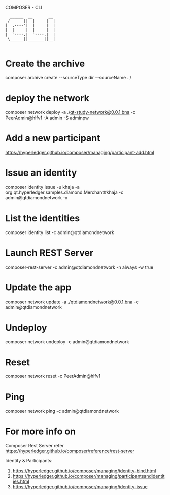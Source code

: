 COMPOSER - CLI

```
  ______  __       __  
 /      ||  |     |  | 
|  ,----'|  |     |  | 
|  |     |  |     |  | 
|  `----.|  `----.|  | 
 \______||_______||__| 
                       
```
# Create the archive
composer archive create  --sourceType dir --sourceName ../

# deploy the network
composer network deploy -a ./qt-study-network@0.0.1.bna -c PeerAdmin@hlfv1 -A admin -S adminpw


# Add a new participant
https://hyperledger.github.io/composer/managing/participant-add.html

# Issue an identity
composer identity issue -u khaja -a org.qt.hyperledger.samples.diamond.Merchant#khaja -c admin@qtdiamondnetwork -x

# List the identities
composer identity list -c admin@qtdiamondnetwork


# Launch REST Server
composer-rest-server -c admin@qtdiamondnetwork -n always -w true

# Update the app
composer network update -a ./qtdiamondnetwork@0.0.1.bna -c admin@qtdiamondnetwork

# Undeploy
composer network undeploy  -c admin@qtdiamondnetwork 



# Reset
composer network reset -c PeerAdmin@hlfv1

# Ping 
composer network ping -c admin@qtdiamondnetwork


# For more info on 
Composer Rest Server refer https://hyperledger.github.io/composer/reference/rest-server

Identity & Participants: 
1. https://hyperledger.github.io/composer/managing/identity-bind.html
2. https://hyperledger.github.io/composer/managing/participantsandidentities.html
3. https://hyperledger.github.io/composer/managing/identity-issue

